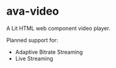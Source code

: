 # ava-video

A Lit HTML web component video player.

Planned support for:

- Adaptive Bitrate Streaming
- Live Streaming
